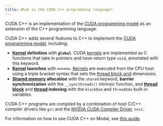```yaml
---
title: What is the CUDA C++ programming language?
---
```


CUDA C++ is an implementation of the
[CUDA programming model](/gpu-glossary/device-software/cuda-programming-model)
as an extension of the C++ programming language.

CUDA C++ adds several features to C++ to implement the
[CUDA programming model](/gpu-glossary/device-software/cuda-programming-model),
including:

- **[Kernel](/gpu-glossary/device-software/kernel) definition** with
  **`global`**. CUDA [kernels](/gpu-glossary/device-software/kernel) are
  implemented as C functions that take in pointers and have return type `void`,
  annotated with this keyword.
- **[Kernel](/gpu-glossary/device-software/kernel) launches** with **`<<<>>>`**.
  [Kernels](/gpu-glossary/device-software/kernel) are executed from the CPU host
  using a triple bracket syntax that sets the
  [thread block grid](/gpu-glossary/device-software/thread-block-grid)
  dimensions.
- **[Shared memory](/gpu-glossary/device-software/shared-memory) allocation**
  with the `shared` keyword, **barrier synchronization** with the
  `__syncthreads()` intrinsic function, and
  **[thread block](/gpu-glossary/device-software/thread-block)** and
  **[thread](/gpu-glossary/device-software/thread) indexing** with the
  `blockDim` and `threadIdx` built-in variables.

CUDA C++ programs are compiled by a combination of host C/C++ compiler drivers
like `gcc` and the
[NVIDIA CUDA Compiler Driver](/gpu-glossary/host-software/nvcc), `nvcc`.

For information on how to use CUDA C++ on Modal, see
[this guide](https://modal.com/docs/guide/cuda).
